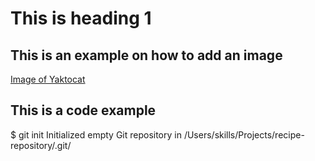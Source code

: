 # This is heading 1
## This is an example on how to add an image
[Image of Yaktocat](https://octodex.github.com/images/yaktocat.png)

## This is a code example
$ git init
Initialized empty Git repository in /Users/skills/Projects/recipe-repository/.git/

